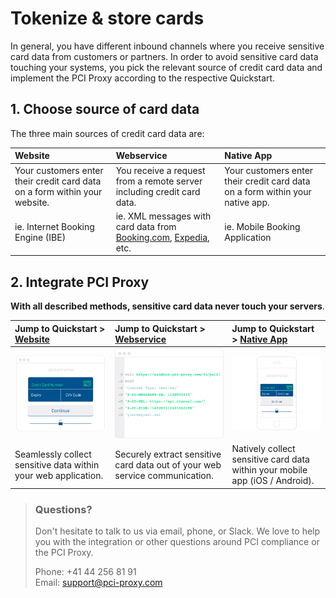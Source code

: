 # Tokenize & store cards

In general, you have different inbound channels where you receive sensitive card data from customers or partners. In order to avoid sensitive card data touching your systems, you pick the relevant source of credit card data and implement the PCI Proxy according to the respective Quickstart.

## 1. Choose source of card data

The three main sources of credit card data are:

| Website | Webservice | Native App |
| :--- | :--- | :--- |
| Your customers enter their credit card data on a form within your website. | You receive a request from a remote server including credit card data. | Your customers enter their credit card data on a form within your native app. |
| ie. Internet Booking Engine \(IBE\) | ie. XML messages with card data from [Booking.com](https://www.booking.com), [Expedia](https://www.expedia.com/), etc. | ie. Mobile Booking Application |

## 2. Integrate PCI Proxy

**With all described methods, sensitive card data never touch your servers**.

| Jump to Quickstart &gt; [**Website**](website-tokenization/) | Jump to Quickstart &gt; [**Webservice**](filter-payloads.md) | Jump to Quickstart &gt; [**Native App**](../resources/xml-alias-gateway.md) |
| :--- | :--- | :--- |
| ![](../.gitbook/assets/website.png) | ![](../.gitbook/assets/webservice.png) | ![](../.gitbook/assets/app.png) |
| Seamlessly collect sensitive data within your web application. | Securely extract sensitive card data out of your web service communication. | Natively collect sensitive card data within your mobile app \(iOS / Android\). |

> ### Questions?
>
> Don't hesitate to talk to us via email, phone, or Slack. We love to help you with the integration or other questions around PCI compliance or the PCI Proxy.
>
> Phone: +41 44 256 81 91  
> Email: [support@pci-proxy.com](mailto:support@pci-proxy.com)

